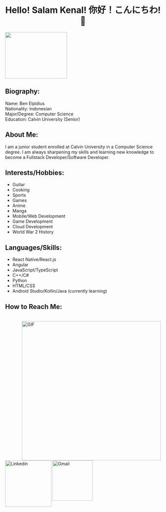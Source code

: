 <h1 align="center">Hello! Salam Kenal! 你好！こんにちわ! 👋</h1>
<img src="https://user-images.githubusercontent.com/90052277/188746989-9540b431-1c0a-4a67-bb46-993e63c1f1ac.jpg" width=200 height=150>


<h2>Biography: </h2>
Name: Ben Elpidius
<br>
Nationality: Indonesian
<br>
Major/Degree: Computer Science
<br>
Education: Calvin University (Senior)

<h2>About Me: </h2>
I am a junior student enrolled at Calvin University in a Computer Science degree. I am always sharpening my skills and learning new knowledge to become a Fullstack Developer/Software Developer.

<h2>Interests/Hobbies: </h2>
<ul>
  <li>Guitar</li>
  <li>Cooking</li>
  <li>Sports</li>
  <li>Games</li>
  <li>Anime</li>
  <li>Manga</li>
  <li>Mobile/Web Development</li>
  <li>Game Development</li>
  <li>Cloud Development</li>
  <li>World War 2 History</li>
</ul>

<h2>Languages/Skills: </h2>
<ul>
  <li>React Native/React.js</li>
  <li>Angular</li>
  <li>JavaScript/TypeScript</li>
  <li>C++/C#</li>
  <li>Python</li>
  <li>HTML/CSS</li>
  <li>Android Studio/Kotlin/Java (currently learning)</li>
</ul>

<h2>How to Reach Me: </h2>
<p>
 </br>
<img hight="320" width="450" align="right" alt="GIF" src="https://github.com/Xx-Ashutosh-xX/Xx-Ashutosh-xX/blob/master/assets/93195.gif">
<a href="https://www.linkedin.com/in/benedictoelpidius/">
  <img align="left" alt="Linkedin" width="150" hight="100" src="https://github.com/Xx-Ashutosh-xX/Xx-Ashutosh-xX/blob/master/assets/icons/linkedin.png" />
</a>
<a href="mailto:benedicto.elpidius7@gmail.com">
 <img align="left" alt="Gmail" width="130" hight="100" src="https://github.com/Xx-Ashutosh-xX/Xx-Ashutosh-xX/blob/master/assets/icons/gmail.png" />
</a>
 </p>
